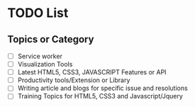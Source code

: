 # TODO List

## Topics or Category

* [ ] Service worker
* [ ] Visualization Tools
* [ ] Latest HTML5, CSS3, JAVASCRIPT Features or API
* [ ] Productivity tools/Extension or Library
* [ ] Writing article and blogs for specific issue and resolutions
* [ ] Training Topics for HTML5, CSS3 and Javascript/Jquery
